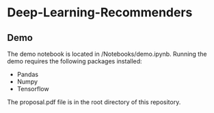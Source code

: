 # Deep-Learning-Recommenders
## Demo
The demo notebook is located in /Notebooks/demo.ipynb. Running the demo requires the following packages installed:
* Pandas
* Numpy
* Tensorflow

The proposal.pdf file is in the root directory of this repository.
